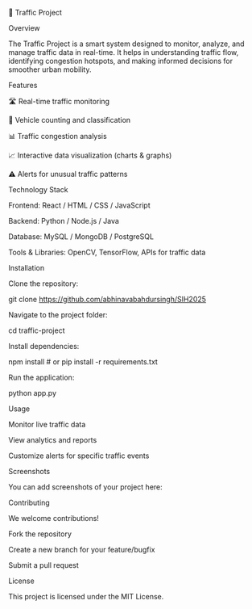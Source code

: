🚦 Traffic Project

Overview

The Traffic Project is a smart system designed to monitor, analyze, and manage traffic data in real-time. It helps in understanding traffic flow, identifying congestion hotspots, and making informed decisions for smoother urban mobility.

Features

🛣️ Real-time traffic monitoring

🚗 Vehicle counting and classification

📊 Traffic congestion analysis

📈 Interactive data visualization (charts & graphs)

⚠️ Alerts for unusual traffic patterns

Technology Stack

Frontend: React / HTML / CSS / JavaScript

Backend: Python / Node.js / Java

Database: MySQL / MongoDB / PostgreSQL

Tools & Libraries: OpenCV, TensorFlow, APIs for traffic data

Installation

Clone the repository:

git clone https://github.com/abhinavabahdursingh/SIH2025


Navigate to the project folder:

cd traffic-project


Install dependencies:

npm install  # or pip install -r requirements.txt


Run the application:

 python app.py

Usage


Monitor live traffic data

View analytics and reports

Customize alerts for specific traffic events

Screenshots

You can add screenshots of your project here:




Contributing

We welcome contributions!

Fork the repository

Create a new branch for your feature/bugfix

Submit a pull request

License

This project is licensed under the MIT License.
